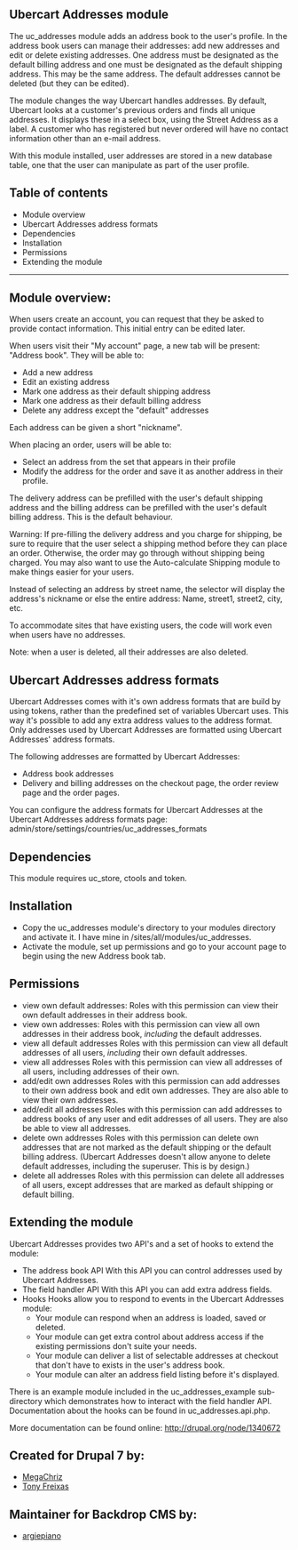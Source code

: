 Ubercart Addresses module
------------------------

The uc_addresses module adds an address book to the user's profile.
In the address book users can manage their addresses: add new
addresses and edit or delete existing addresses. One address must
be designated as the default billing address and one must be
designated as the default shipping address. This may be the same
address. The default addresses cannot be deleted (but they can be
edited).

The module changes the way Ubercart handles addresses. By default,
Ubercart looks at a customer's previous orders and finds all unique
addresses. It displays these in a select box, using the Street Address
as a label. A customer who has registered but never ordered will have
no contact information other than an e-mail address.

With this module installed, user addresses are stored in a new
database table, one that the user can manipulate as part of the user
profile.


Table of contents
---------------------
- Module overview
- Ubercart Addresses address formats
- Dependencies
- Installation
- Permissions
- Extending the module
---------------------


Module overview:
---------------------
When users create an account, you can request that they be asked to
provide contact information. This initial entry can be edited later.

When users visit their "My account" page, a new tab will be present:
"Address book". They will be able to:

  * Add a new address
  * Edit an existing address
  * Mark one address as their default shipping address
  * Mark one address as their default billing address
  * Delete any address except the "default" addresses

Each address can be given a short "nickname".

When placing an order, users will be able to:

  * Select an address from the set that appears in their profile
  * Modify the address for the order and save it as another address in
    their profile.

The delivery address can be prefilled with the user's default shipping
address and the billing address can be prefilled with the user's
default billing address. This is the default behaviour.

  Warning: If pre-filling the delivery address and you charge for
  shipping, be sure to require that the user select a shipping method
  before they can place an order. Otherwise, the order may go through
  without shipping being charged. You may also want to use the
  Auto-calculate Shipping module to make things easier for your users.

Instead of selecting an address by street name, the selector will
display the address's nickname or else the entire address: Name,
street1, street2, city, etc.

To accommodate sites that have existing users, the code will work even
when users have no addresses.

Note: when a user is deleted, all their addresses are also deleted.


Ubercart Addresses address formats
---------------------
Ubercart Addresses comes with it's own address formats that are build
by using tokens, rather than the predefined set of variables Ubercart
uses. This way it's possible to add any extra address values to the
address format. Only addresses used by Ubercart Addresses are
formatted using Ubercart Addresses' address formats.

The following addresses are formatted by Ubercart Addresses:

  * Address book addresses
  * Delivery and billing addresses on the checkout page, the order
    review page and the order pages.

You can configure the address formats for Ubercart Addresses at the
Ubercart Addresses address formats page:
admin/store/settings/countries/uc_addresses_formats


Dependencies
------------
This module requires uc_store, ctools and token.


Installation
------------
  * Copy the uc_addresses module's directory to your modules directory
    and activate it. I have mine in /sites/all/modules/uc_addresses.
  * Activate the module, set up permissions and go to your account
    page to begin using the new Address book tab.


Permissions
-----------
- view own default addresses:
    Roles with this permission can view their own default addresses in 
    their address book.
- view own addresses:
    Roles with this permission can view all own addresses in their address
    book, *including* the default addresses.
- view all default addresses
    Roles with this permission can view all default addresses of all
    users, *including* their own default addresses.
- view all addresses
    Roles with this permission can view all addresses of all users,
    including addresses of their own.
- add/edit own addresses
    Roles with this permission can add addresses to their own address
    book and edit own addresses. They are also able to view their own
    addresses.
- add/edit all addresses
    Roles with this permission can add addresses to address books of
    any user and edit addresses of all users. They are also be able
    to view all addresses.
- delete own addresses
    Roles with this permission can delete own addresses that are not
    marked as the default shipping or the default billing address.
    (Ubercart Addresses doesn't allow anyone to delete default addresses,
    including the superuser. This is by design.)
- delete all addresses
    Roles with this permission can delete all addresses of all users,
    except addresses that are marked as default shipping or default
    billing.


Extending the module
-----------
Ubercart Addresses provides two API's and a set of hooks to extend the
module:
- The address book API
  With this API you can control addresses used by Ubercart Addresses.
- The field handler API
  With this API you can add extra address fields.
- Hooks
  Hooks allow you to respond to events in the Ubercart Addresses module:
  - Your module can respond when an address is loaded, saved or deleted.
  - Your module can get extra control about address access if the
    existing permissions don't suite your needs.
  - Your module can deliver a list of selectable addresses at checkout
    that don't have to exists in the user's address book.
  - Your module can alter an address field listing before it's displayed.

There is an example module included in the uc_addresses_example sub-
directory which demonstrates how to interact with the field handler API.
Documentation about the hooks can be found in uc_addresses.api.php.

More documentation can be found online:
http://drupal.org/node/1340672

Created for Drupal 7 by:
---------
* [MegaChriz](https://www.drupal.org/u/megachriz)
* [Tony Freixas](https://www.drupal.org/u/freixas)


Maintainer for Backdrop CMS by:
-------
* [argiepiano](https:/githug.com/argiepiano)
